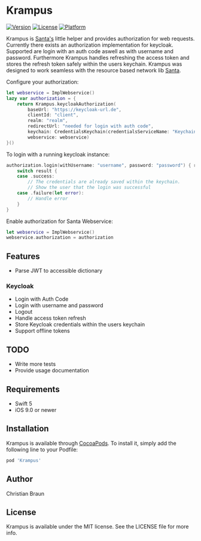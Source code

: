 # Krampus

[![Version](https://img.shields.io/cocoapods/v/Krampus.svg?style=flat)](https://cocoapods.org/pods/Krampus)
[![License](https://img.shields.io/cocoapods/l/Krampus.svg?style=flat)](https://cocoapods.org/pods/Krampus)
[![Platform](https://img.shields.io/cocoapods/p/Krampus.svg?style=flat)](https://cocoapods.org/pods/Krampus)

Krampus is [Santa's](https://github.com/kurzdigital/Santa) little helper and provides authorization for web requests.
Currently there exists an authorization implementation for keycloak. Supported are login with an auth code aswell as with username and password.
Furthermore Krampus handles refreshing the access token and stores the refresh token safely within the users keychain.
Krampus was designed to work seamless with the resource based network lib [Santa](https://github.com/kurzdigital/Santa).

Configure your authorization:

```Swift
let webservice = ImplWebservice()
lazy var authorization = {
    return Krampus.keycloakAuthorization(
        baseUrl: "https://keycloak-url.de",
        clientId: "client",
        realm: "realm",
        redirectUrl: "needed for login with auth code",
        keychain: CredentialsKeychain(credentialsServiceName: "KeychainTestKrampusLogin"),
        webservice: webservice)
}()
```

To login with a running keycloak instance: 

```Swift
authorization.login(withUsername: "username", password: "password") { result in
    switch result {
    case .success:
        // The credentials are already saved within the keychain. 
        // Show the user that the login was successful
    case .failure(let error):
        // Handle error
    }
}
```

Enable authorization for Santa Webservice:

```Swift
let webservice = ImplWebservice()
webservice.authorization = authorization
```

## Features
* Parse JWT to accessible dictionary

### Keycloak
* Login with Auth Code
* Login with username and password
* Logout
* Handle access token refresh
* Store Keycloak credentials within the users keychain
* Support offline tokens

## TODO
* Write more tests
* Provide usage documentation

## Requirements
* Swift 5
* iOS 9.0 or newer

## Installation

Krampus is available through [CocoaPods](https://cocoapods.org). To install
it, simply add the following line to your Podfile:

```ruby
pod 'Krampus'
```

## Author

Christian Braun

## License

Krampus is available under the MIT license. See the LICENSE file for more info.
